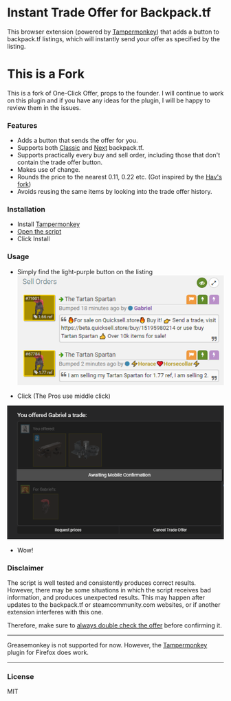 # Instant Trade Offer for Backpack.tf

This browser extension (powered by [Tampermonkey](https://www.tampermonkey.net/)) that adds a button to backpack.tf listings, which will instantly send your offer as specified by the listing.

# This is a Fork

This is a fork of One-Click Offer, props to the founder. I will continue to work on this plugin and if you have any ideas for the plugin, I will be happy to review them in the issues. 

### Features

- Adds a button that sends the offer for you.
- Supports both [Classic](https://backpack.tf) and [Next](https://next.backpack.tf) backpack.tf.
- Supports practically every buy and sell order, including those that don't contain the trade offer button.
- Makes use of change.
- Rounds the price to the nearest 0.11, 0.22 etc. (Got inspired by the [Hav's fork](https://github.com/HavishH/backpack-offer-sender))
- Avoids reusing the same items by looking into the trade offer history.

### Installation

- Install [Tampermonkey](https://www.tampermonkey.net/)
- [Open the script](https://github.com/EurekaEffect/instant-trade-offer/raw/main/offer_sender.user.js)
- Click Install

### Usage

- Simply find the light-purple button on the listing
![listings with buttons](./images/classifieds.png)

- Click (The Pros use middle click)

![tradeoffer](./images/tradeoffer.png)

- Wow!

### Disclaimer

The script is well tested and consistently produces correct results.
However, there may be some situations in which the script receives bad information, and produces unexpected results.
This may happen after updates to the backpack.tf or steamcommunity.com websites, or if another extension interferes with this one.

Therefore, make sure to <ins>always double check the offer</ins> before confirming it.

---

Greasemonkey is not supported for now. However, the [Tampermonkey](https://www.tampermonkey.net/) plugin for Firefox does work.

---

### License

MIT
